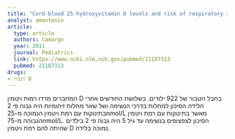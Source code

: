 ```yaml
---
title: "Cord-blood 25-hydroxyvitamin D levels and risk of respiratory infection, wheezing, and asthma"
analyst: amantonio
article:
  type: article
  authors: Camargo
  year: 2011
  journal: Pediatrics
  link: https://www.ncbi.nlm.nih.gov/pubmed/21187313
  pubmed: 21187313
drugs:
- ויטמין D
---
```


המחברים מדדו רמות ויטמין D בחבל הטבור של 922 ילודים.
בשלושת החודשים אחרי הלידה הסיכון למחלות בדרכי הנשימה ושל שאר מחלות זיהומיות היה גבוה פי 2 בתינוקות עם רמת ויטמין הנמוכה מ-25nmol/L מאשר בתינוקות עם רמת ויטמין הגבוהה מ-75nmol/L.
הסיכון לצפצופים בנשימה עד גיל 5 היה גבוה פי 2 בילדים שהיתה להם רמת ויטמין D נמוכה בלידה.
